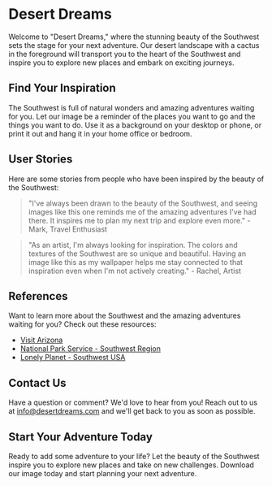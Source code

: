 <!--font:Dancing Script-->

# Desert Dreams

Welcome to "Desert Dreams," where the stunning beauty of the Southwest sets the stage for your next adventure. Our desert landscape with a cactus in the foreground will transport you to the heart of the Southwest and inspire you to explore new places and embark on exciting journeys.

## Find Your Inspiration

The Southwest is full of natural wonders and amazing adventures waiting for you. Let our image be a reminder of the places you want to go and the things you want to do. Use it as a background on your desktop or phone, or print it out and hang it in your home office or bedroom.

## User Stories

Here are some stories from people who have been inspired by the beauty of the Southwest:

> "I've always been drawn to the beauty of the Southwest, and seeing images like this one reminds me of the amazing adventures I've had there. It inspires me to plan my next trip and explore even more." - Mark, Travel Enthusiast

> "As an artist, I'm always looking for inspiration. The colors and textures of the Southwest are so unique and beautiful. Having an image like this as my wallpaper helps me stay connected to that inspiration even when I'm not actively creating." - Rachel, Artist

## References

Want to learn more about the Southwest and the amazing adventures waiting for you? Check out these resources:

- [Visit Arizona](#visit-arizona)
- [National Park Service - Southwest Region](#national-park-service-southwest-region)
- [Lonely Planet - Southwest USA](#lonely-planet-southwest-usa)

## Contact Us

Have a question or comment? We'd love to hear from you! Reach out to us at [info@desertdreams.com](mailto:info@desertdreams.com) and we'll get back to you as soon as possible.

## Start Your Adventure Today

Ready to add some adventure to your life? Let the beauty of the Southwest inspire you to explore new places and take on new challenges. Download our image today and start planning your next adventure.

<!--

Write me content for website with wallpaper which alt text is:

"A desert landscape with a cactus in the foreground"

The name/title of the page should not be 1:1 copy of the alt text but rather a real content of the website which is using this wallpaper.

- Use markdown format 
- Start with heading
- Heading should be short and concise
- The content should look like a real website 
- The website should not be about the wallpaper, wallpaper is just a related background
- Heading should be contain work "wallpaper" or "background"
- Include real sections like references, contact, user stories, etc. use things relevant to the page purpose.
- Feel free to use structure like headings, bullets, numbering, blockquotes, paragraphs, horizontal lines, etc.
- You can use formatting like bold or _italic_
- You can include UTF-8 emojis
- Links should be only #hash anchors (and you can refer to the document itself)
- Do not include images


---


# "Desert Dreams" - A Wallpaper to Inspire Your Next Adventure

Welcome to "Desert Dreams," where our beautiful wallpaper sets the stage for your next adventure. Our stunning desert landscape with a cactus in the foreground will transport you to the heart of the Southwest, inspiring you to explore new places and embark on exciting journeys.

## Find Your Inspiration

Our wallpaper is perfect for anyone looking to add a touch of adventure to their life. Whether you're an avid traveler or simply love the beauty of nature, our Desert Dreams wallpaper is sure to inspire you. Use it as a background on your desktop or phone, or print it out and hang it in your home office or bedroom.

## User Stories

Here are some stories from our users who have used our Desert Dreams wallpaper:

> "I work in a corporate office, but I've always had a passion for travel and adventure. Having the Desert Dreams wallpaper on my computer reminds me of the places I want to go and the things I want to do. It's like having a little piece of the Southwest with me all the time." - Sarah, Marketing Executive

> "I recently redecorated my bedroom and wanted to add some personality to the space. The Desert Dreams wallpaper was the perfect addition. It adds a pop of color and gives the room a sense of adventure and excitement." - Alex, Interior Designer

## References

Want to learn more about the Southwest and the amazing adventures waiting for you? Check out these resources:

- [Visit Arizona](#visit-arizona)
- [National Park Service - Southwest Region](#national-park-service-southwest-region)
- [Lonely Planet - Southwest USA](#lonely-planet-southwest-usa)

## Contact Us

Have a question or comment? We'd love to hear from you! Reach out to us at [info@desertdreams.com](mailto:info@desertdreams.com) and we'll get back to you as soon as possible.

## Start Your Adventure Today

Ready to add some adventure to your life? Download our Desert Dreams wallpaper today and let it inspire you to explore new places and take on new challenges.


---


Heading should not include word "wallpaper". The website should not be about the wallpaper itself, wallpaper is just a related background, rewrite whole content.


---


# "Desert Dreams" - Let Our Wallpaper Inspire Your Next Adventure

Welcome to "Desert Dreams," where our stunning desert landscape with a cactus in the foreground sets the stage for your next adventure. Whether you're an avid traveler or simply love the beauty of nature, our wallpaper will transport you to the heart of the Southwest and inspire you to explore new places and embark on exciting journeys.

## Find Your Inspiration

Our wallpaper is the perfect addition to any space that needs a touch of adventure. Use it as a background on your desktop or phone, or print it out and hang it in your home office or bedroom. Let it remind you of the places you want to go and the things you want to do.

## User Stories

Here are some stories from our users who have used our Desert Dreams wallpaper:

> "I work in a corporate office, but I've always had a passion for travel and adventure. Having the Desert Dreams wallpaper on my computer reminds me of the places I want to go and the things I want to do. It's like having a little piece of the Southwest with me all the time." - Sarah, Marketing Executive

> "I recently redecorated my bedroom and wanted to add some personality to the space. The Desert Dreams wallpaper was the perfect addition. It adds a pop of color and gives the room a sense of adventure and excitement." - Alex, Interior Designer

## References

Want to learn more about the Southwest and the amazing adventures waiting for you? Check out these resources:

- [Visit Arizona](#visit-arizona)
- [National Park Service - Southwest Region](#national-park-service-southwest-region)
- [Lonely Planet - Southwest USA](#lonely-planet-southwest-usa)

## Contact Us

Have a question or comment? We'd love to hear from you! Reach out to us at [info@desertdreams.com](mailto:info@desertdreams.com) and we'll get back to you as soon as possible.

## Start Your Adventure Today

Ready to add some adventure to your life? Let our Desert Dreams wallpaper inspire you to explore new places and take on new challenges. Download it today and start your journey.


---


Heading should not include word "wallpaper". The website should not be about the wallpaper itself, wallpaper is just a related background, rewrite whole content.


---


# "Desert Dreams" - Let the Beauty of the Southwest Inspire You

Welcome to "Desert Dreams," where the stunning beauty of the Southwest sets the stage for your next adventure. Our desert landscape with a cactus in the foreground will transport you to the heart of the Southwest and inspire you to explore new places and embark on exciting journeys.

## Find Your Inspiration

The Southwest is full of natural wonders and amazing adventures waiting for you. Let our image be a reminder of the places you want to go and the things you want to do. Use it as a background on your desktop or phone, or print it out and hang it in your home office or bedroom.

## User Stories

Here are some stories from people who have been inspired by the beauty of the Southwest:

> "I've always been drawn to the beauty of the Southwest, and seeing images like this one reminds me of the amazing adventures I've had there. It inspires me to plan my next trip and explore even more." - Mark, Travel Enthusiast

> "As an artist, I'm always looking for inspiration. The colors and textures of the Southwest are so unique and beautiful. Having an image like this as my wallpaper helps me stay connected to that inspiration even when I'm not actively creating." - Rachel, Artist

## References

Want to learn more about the Southwest and the amazing adventures waiting for you? Check out these resources:

- [Visit Arizona](#visit-arizona)
- [National Park Service - Southwest Region](#national-park-service-southwest-region)
- [Lonely Planet - Southwest USA](#lonely-planet-southwest-usa)

## Contact Us

Have a question or comment? We'd love to hear from you! Reach out to us at [info@desertdreams.com](mailto:info@desertdreams.com) and we'll get back to you as soon as possible.

## Start Your Adventure Today

Ready to add some adventure to your life? Let the beauty of the Southwest inspire you to explore new places and take on new challenges. Download our image today and start planning your next adventure.

-->
